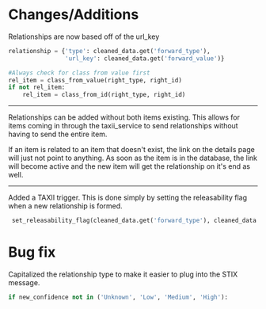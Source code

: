 # Changes/Additions
Relationships are now based off of the url_key

```python
relationship = {'type': cleaned_data.get('forward_type'),
                'url_key': cleaned_data.get('forward_value')}
```

```python
#Always check for class from value first
rel_item = class_from_value(right_type, right_id)
if not rel_item:
    rel_item = class_from_id(right_type, right_id)
```

___

Relationships can be added without both items existing. This allows for items coming in through the taxii_service to send relationships without having to send the entire item.

If an item is related to an item that doesn't exist, the link on the details page will just not point to anything. As soon as the item is in the database, the link will become active and the new item will get the relationship on it's end as well.

---

Added a TAXII trigger. This is done simply by setting the releasability flag when a new relationship is formed. 

```python
 set_releasability_flag(cleaned_data.get('forward_type'), cleaned_data.get('forward_value'), request.user.username)
```

# Bug fix

Capitalized the relationship type to make it easier to plug into the STIX message. 

```python
if new_confidence not in ('Unknown', 'Low', 'Medium', 'High'):
```

